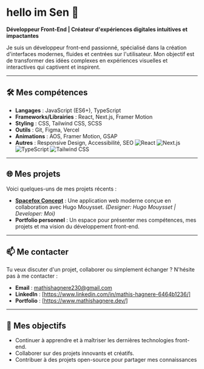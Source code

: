 # hello im Sen 👋

**Développeur Front-End | Créateur d'expériences digitales intuitives et impactantes**

Je suis un développeur front-end passionné, spécialisé dans la création d'interfaces modernes, fluides et centrées sur l'utilisateur. Mon objectif est de transformer des idées complexes en expériences visuelles et interactives qui captivent et inspirent.

---

## 🛠️ Mes compétences

- **Langages** : JavaScript (ES6+), TypeScript
- **Frameworks/Librairies** : React, Next.js, Framer Motion
- **Styling** : CSS, Tailwind CSS, SCSS
- **Outils** : Git, Figma, Vercel
- **Animations** : AOS, Framer Motion, GSAP
- **Autres** : Responsive Design, Accessibilité, SEO
![React](https://img.shields.io/badge/-React-61DAFB?logo=react&logoColor=white)
![Next.js](https://img.shields.io/badge/-Next.js-000000?logo=next.js&logoColor=white)
![TypeScript](https://img.shields.io/badge/-TypeScript-3178C6?logo=typescript&logoColor=white)
![Tailwind CSS](https://img.shields.io/badge/-Tailwind_CSS-38B2AC?logo=tailwind-css&logoColor=white)


---

## 🌐 Mes projets

Voici quelques-uns de mes projets récents :

- **[Spacefox Concept](https://spacefox-app.vercel.app/)** : Une application web moderne conçue en collaboration avec Hugo Mouysset. *(Designer: Hugo Mouysset | Developer: Moi)*
- **Portfolio personnel** : Un espace pour présenter mes compétences, mes projets et ma vision du développement front-end.

---

## 📫 Me contacter

Tu veux discuter d'un projet, collaborer ou simplement échanger ? N'hésite pas à me contacter :

- **Email** : [mathishagnere230@gmail.com](mailto:mathishagnere230@gmail.com)
- **LinkedIn** : [https://www.linkedin.com/in/mathis-hagnere-6464b1236/]
- **Portfolio** : [https://www.mathishagnere.dev/]

---


## 🎯 Mes objectifs

- Continuer à apprendre et à maîtriser les dernières technologies front-end.
- Collaborer sur des projets innovants et créatifs.
- Contribuer à des projets open-source pour partager mes connaissances

